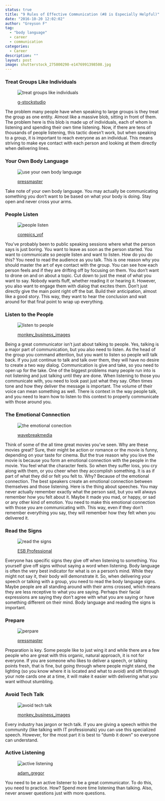 ```yaml
---
status: true
title: "9 Rules of Effective Communication (#8 is Especially Helpful)"
date: "2016-10-20 12:02:02"
author: "Greyson F"
tag:
  - "body language"
  - career
  - communication
categories:
  - Career
description: ""
layout: post
image: shutterstock_275800298-e1476991398508.jpg
---
```


### Treat Groups Like Individuals

<figure aria-describedby="caption-attachment-4256" class="wp-caption alignnone" id="attachment_4256" style="width: 700px">

![treat groups like individuals](/posts/shutterstock_400222768.jpg)<figcaption class="wp-caption-text" id="caption-attachment-4256">[g-stockstudio](https://www.shutterstock.com/pic-400222768/stock-photo-discussing-new-business-ideas-cheerful-young-woman-standing-near-whiteboard-and-smiling-while-her-colleagues-sitting-at-the-desk.html)</figcaption></figure>

The problem many people have when speaking to large groups is they treat the group as one entity. Almost like a massive blob, sitting in front of them. The problem here is this blob is made up of individuals, each of whom is listening and spending their own time listening. Now, if there are tens of thousands of people listening, this tactic doesn’t work, but when speaking to a group, it is important to reach everyone as an individual. This means striving to make eye contact with each person and looking at them directly when delivering lines.

### Your Own Body Language

<figure aria-describedby="caption-attachment-4257" class="wp-caption alignnone" id="attachment_4257" style="width: 700px">

![use your own body language](/posts/shutterstock_93603286.jpg)<figcaption class="wp-caption-text" id="caption-attachment-4257">[pressmaster](https://www.shutterstock.com/pic-93603286/stock-photo-confident-business-partners-walking-down-in-office-building-and-discussing-work.html)</figcaption></figure>

Take note of your own body language. You may actually be communicating something you don’t want to be based on what your body is doing. Stay open and never cross your arms.

### People Listen

<figure aria-describedby="caption-attachment-4258" class="wp-caption alignnone" id="attachment_4258" style="width: 700px">

![people listen](/posts/shutterstock_172850804.jpg)<figcaption class="wp-caption-text" id="caption-attachment-4258">[corepics_vof](https://www.shutterstock.com/pic-172850804/stock-photo-two-woman-talking-about-the-latest-gossip-on-their-coffeebreak-in-the-office-attentively-listening-to-eachother.html)</figcaption></figure>

You’ve probably been to public speaking sessions where what the person says is just boring. You want to leave as soon as the person started. You want to communicate so people listen and want to listen. How do you do this? You need to read the audience as you talk. This is one reason why you should master the art of eye contact with the group. You can see how each person feels and if they are drifting off by focusing on them. You don’t want to drone on and on about a topic. Cut down to just the meat of what you want to say. Nobody wants fluff, whether reading it or hearing it. However, you also want to engage them with dialog that excites them. Don’t just directly give the main point right off the bat. Build their anticipation, almost like a good story. This way, they want to hear the conclusion and wait around for that final point to wrap up everything.

### Listen to the People

<figure aria-describedby="caption-attachment-4259" class="wp-caption alignnone" id="attachment_4259" style="width: 700px">

![listen to people](/posts/shutterstock_289831070.jpg)<figcaption class="wp-caption-text" id="caption-attachment-4259">[monkey_business_images](https://www.shutterstock.com/pic-289831070/stock-photo-two-female-friends-talking-at-a-coffee-shop.html)</figcaption></figure>

Being a great communicator isn’t just about talking to people. Yes, talking is a major part of communication, but you also need to listen. As the head of the group you command attention, but you want to listen so people will talk back. If you just continue to talk and talk over them, they will have no desire to create a two way dialog. Communication is give and take, so you need to open up for the take. One of the biggest problems many people run into is not listening and just talking until they are done. When listening to those you communicate with, you need to look past just what they say. Often times tone and how they deliver the message is important. The volume of their voice can mean something as well. There is context in the way people talk, and you need to learn how to listen to this context to properly communicate with those around you.

### The Emotional Connection

<figure aria-describedby="caption-attachment-4260" class="wp-caption alignnone" id="attachment_4260" style="width: 700px">

![the emotional conection](/posts/shutterstock_160661273.jpg)<figcaption class="wp-caption-text" id="caption-attachment-4260">[wavebreakmedia](https://www.shutterstock.com/pic-160661273/stock-photo-two-friendly-male-mature-students-chatting-while-sitting-in-class-room.html)</figcaption></figure>

Think of some of the all time great movies you’ve seen. Why are these movies great? Sure, their might be action or romance or the movie is funny, depending on your taste for cinema. But the true reason why you love the movie is because you form an emotional connection with the people in the movie. You feel what the character feels. So when they suffer loss, you cry along with them, or you cheer when they accomplish something. It is as if part of what they did or felt you felt to. Why? Because of the emotional connection. The best speakers create an emotional connection between themselves and those listening. Here is the thing about speeches. You may never actually remember exactly what the person said, but you will always remember how you felt about it. Maybe it made you mad, or happy, or sad or any other kind of emotion. You need to make this emotional connection with those you are communicating with. This way, even if they don’t remember everything you say, they will remember how they felt when you delivered it.

### Read the Signs

<figure aria-describedby="caption-attachment-4261" class="wp-caption alignnone" id="attachment_4261" style="width: 700px">

![read the signs](/posts/shutterstock_152737400-e1476991234271.jpg)<figcaption class="wp-caption-text" id="caption-attachment-4261">[ESB Professional](https://www.shutterstock.com/pic-152737400)</figcaption></figure>

Everyone has specific signs they give off when listening to something. You yourself give off signs without saying a word when listening. Body language is often the very best indicator for what is on a person’s mind. While they might not say it, their body will demonstrate it. So, when delivering your speech or talking with a group, you need to read the body language signs. Maybe people are all standing around with their arms crossed, which means they are less receptive to what you are saying. Perhaps their facial expressions are saying they don’t agree with what you are saying or have something different on their mind. Body language and reading the signs is important.

### Prepare

<figure aria-describedby="caption-attachment-4262" class="wp-caption alignnone" id="attachment_4262" style="width: 700px">

![perpare](/posts/shutterstock_361845191.jpg)<figcaption class="wp-caption-text" id="caption-attachment-4262">[pressmaster](https://www.shutterstock.com/pic-361845191/stock-photo-business-presentation.html)</figcaption></figure>

Preparation is key. Some people like to just wing it and while there are a few people who are great with this organic, natural approach, it is not for everyone. If you are someone who likes to deliver a speech, or talking points fresh, that is fine, but going through where people might stand, the lighting (so you know where it is located and what to avoid) and sift through your note cards one at a time, it will make it easier with delivering what you want without stumbling.

### Avoid Tech Talk

<figure aria-describedby="caption-attachment-4263" class="wp-caption alignnone" id="attachment_4263" style="width: 700px">

![avoid tech talk](/posts/shutterstock_275800298-e1476991398508.jpg)<figcaption class="wp-caption-text" id="caption-attachment-4263">[monkey_business_images](https://www.shutterstock.com/pic-275800298/stock-photo-businesswoman-presenting-to-colleagues-at-a-meeting.html)</figcaption></figure>

Every industry has jargon or tech talk. If you are giving a speech within the community (like talking with IT professionals) you can use this specialized speech. However, for the most part it is best to “dumb it down” so everyone can understand.

### Active Listening

<figure aria-describedby="caption-attachment-4264" class="wp-caption alignnone" id="attachment_4264" style="width: 700px">

![active listening](/posts/shutterstock_300058016.jpg)<figcaption class="wp-caption-text" id="caption-attachment-4264">[adam_gregor](https://www.shutterstock.com/pic-300058016/stock-photo-two-men-talking.html)</figcaption></figure>

You need to be an active listener to be a great communicator. To do this, you need to practice. How? Spend more time listening than talking. Also, never answer questions just with more questions.
